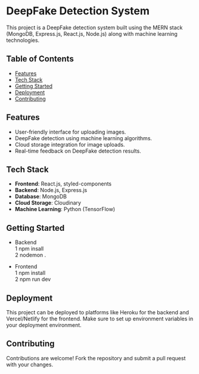 # DeepFake Detection System

This project is a DeepFake detection system built using the MERN stack (MongoDB, Express.js, React.js, Node.js) along with machine learning technologies.

## Table of Contents

- [Features](#features)
- [Tech Stack](#tech-stack)
- [Getting Started](#getting-started)
- [Deployment](#deployment)
- [Contributing](#contributing)

## Features

- User-friendly interface for uploading images.
- DeepFake detection using machine learning algorithms.
- Cloud storage integration for image uploads.
- Real-time feedback on DeepFake detection results.

## Tech Stack

- **Frontend**: React.js, styled-components
- **Backend**: Node.js, Express.js
- **Database**: MongoDB
- **Cloud Storage**: Cloudinary
- **Machine Learning**: Python (TensorFlow)

## Getting Started
- Backend <br>
   1 npm insall <br>
   2 nodemon . <br>
  
- Frontend <br>
   1 npm install <br>
   2 npm run dev <br>

## Deployment
This project can be deployed to platforms like Heroku for the backend and Vercel/Netlify for the frontend. Make sure to set up environment variables in your deployment environment.

## Contributing
Contributions are welcome! Fork the repository and submit a pull request with your changes.

